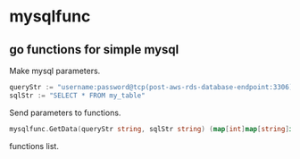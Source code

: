 # mysqlfunc

## go functions for simple mysql

Make mysql parameters.

```go
queryStr := "username:password@tcp(post-aws-rds-database-endpoint:3306)/post-schema-name"
sqlStr := "SELECT * FROM my_table"
```

Send parameters to functions.

```go
mysqlfunc.GetData(queryStr string, sqlStr string) (map[int]map[string]interface{}, error)
```

functions list.

